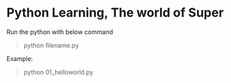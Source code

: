 # Python Learning, The world of Super

Run the python with below command

>python filename.py

Example:

>python 01_helloworld.py

